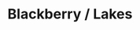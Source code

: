 ---
ee_id_thing: '4116'
site: '1'
type: '2'
inv_num: 2013-087
url: 2013-087-blackberry-lakes
title: Blackberry / Lakes
year: '2013'
display_year: '2013'
medium: 1920x1080 H.264/MPEG-4 Part 10 looped digital file (from ​lossless ​Quicktime
  Animation master), media player, 70” flatscreen, armature, various cables
dims: 79 x 36.5 x 11 inches
pitch: Rando image w/ lake effect ;-)
ps: ''
live_url: ''
related: ''
youtube: ''
related_code: ''
imgs: blackberry-lakes-2013-187-install-Heart-01-database-SM.jpg
subheading: ''
download: ''
add_credit: ''
commission: ''
layout: things-i-made
---